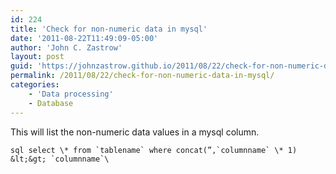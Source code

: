 ```yaml
---
id: 224
title: 'Check for non-numeric data in mysql'
date: '2011-08-22T11:49:09-05:00'
author: 'John C. Zastrow'
layout: post
guid: 'https://johnzastrow.github.io/2011/08/22/check-for-non-numeric-data-in-mysql/'
permalink: /2011/08/22/check-for-non-numeric-data-in-mysql/
categories:
    - 'Data processing'
    - Database
---
```


This will list the non-numeric data values in a mysql column.

```sql select \* from `tablename` where concat(”,`columnname` \* 1) &lt;&gt; `columnname`\```

